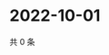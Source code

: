 # 2022-10-01

共 0 条

<!-- BEGIN WEIBO -->
<!-- 最后更新时间 Sat Oct 01 2022 00:31:02 GMT+0800 (China Standard Time) -->

<!-- END WEIBO -->
